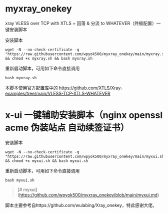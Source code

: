 # myxray_onekey
xray VLESS over TCP with XTLS + 回落 &amp; 分流 to WHATEVER（终极配置）一键安装脚本

安装脚本
```
wget -N --no-check-certificate -q "https://raw.githubusercontent.com/wpyok500/myxray_onekey/main/myxray.sh" && chmod +x myxray.sh && bash myxray.sh
```
重新启动脚本，可用如下命令直接调用
```
bash myxray.sh
```
本脚本使用官方配置库中的
https://github.com/XTLS/Xray-examples/tree/main/VLESS-TCP-XTLS-WHATEVER

# x-ui 一键辅助安装脚本（nginx openssl acme 伪装站点 自动续签证书）
安装脚本
```
wget -N --no-check-certificate -q "https://raw.githubusercontent.com/wpyok500/myxray_onekey/main/myxui.sh" && chmod +x myxui.sh && bash myxui.sh
```
重新启动脚本，可用如下命令直接调用
```
bash myxui.sh
```

> [# myxui] (https://github.com/wpyok500/myxray_onekey/blob/main/myxui.md)


脚本主要参考自https://github.com/wulabing/Xray_onekey，特此感谢大佬。
